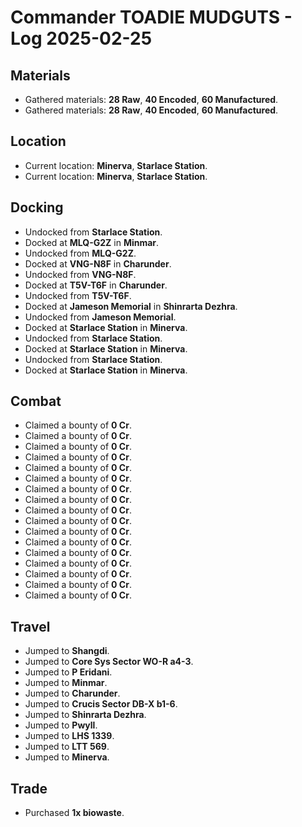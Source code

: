 # Commander TOADIE MUDGUTS - Log 2025-02-25

## Materials
- Gathered materials: **28 Raw**, **40 Encoded**, **60 Manufactured**.
- Gathered materials: **28 Raw**, **40 Encoded**, **60 Manufactured**.

## Location
- Current location: **Minerva**, **Starlace Station**.
- Current location: **Minerva**, **Starlace Station**.

## Docking
- Undocked from **Starlace Station**.
- Docked at **MLQ-G2Z** in **Minmar**.
- Undocked from **MLQ-G2Z**.
- Docked at **VNG-N8F** in **Charunder**.
- Undocked from **VNG-N8F**.
- Docked at **T5V-T6F** in **Charunder**.
- Undocked from **T5V-T6F**.
- Docked at **Jameson Memorial** in **Shinrarta Dezhra**.
- Undocked from **Jameson Memorial**.
- Docked at **Starlace Station** in **Minerva**.
- Undocked from **Starlace Station**.
- Docked at **Starlace Station** in **Minerva**.
- Undocked from **Starlace Station**.
- Docked at **Starlace Station** in **Minerva**.

## Combat
- Claimed a bounty of **0 Cr**.
- Claimed a bounty of **0 Cr**.
- Claimed a bounty of **0 Cr**.
- Claimed a bounty of **0 Cr**.
- Claimed a bounty of **0 Cr**.
- Claimed a bounty of **0 Cr**.
- Claimed a bounty of **0 Cr**.
- Claimed a bounty of **0 Cr**.
- Claimed a bounty of **0 Cr**.
- Claimed a bounty of **0 Cr**.
- Claimed a bounty of **0 Cr**.
- Claimed a bounty of **0 Cr**.
- Claimed a bounty of **0 Cr**.
- Claimed a bounty of **0 Cr**.
- Claimed a bounty of **0 Cr**.
- Claimed a bounty of **0 Cr**.
- Claimed a bounty of **0 Cr**.

## Travel
- Jumped to **Shangdi**.
- Jumped to **Core Sys Sector WO-R a4-3**.
- Jumped to **P Eridani**.
- Jumped to **Minmar**.
- Jumped to **Charunder**.
- Jumped to **Crucis Sector DB-X b1-6**.
- Jumped to **Shinrarta Dezhra**.
- Jumped to **Pwyll**.
- Jumped to **LHS 1339**.
- Jumped to **LTT 569**.
- Jumped to **Minerva**.

## Trade
- Purchased **1x biowaste**.

